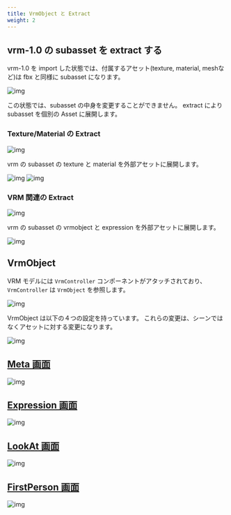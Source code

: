 ```yaml
---
title: VrmObject と Extract
weight: 2
---
```


## vrm-1.0 の subasset を extract する

vrm-1.0 を import した状態では、付属するアセット(texture, material, meshなど)は fbx と同様に subasset になります。

![img](/_static/images/vrm10/tutorial/vrm1_subasset.jpg)

この状態では、subasset の中身を変更することができません。
extract により subasset を個別の Asset に展開します。

### Texture/Material の Extract

![img](/_static/images/vrm10/tutorial/vrm_extract_material_before.jpg)

vrm の subasset の texture と material を外部アセットに展開します。

![img](/_static/images/vrm10/tutorial/vrm_extract_material.jpg)
![img](/_static/images/vrm10/tutorial/vrm_extract_material_assets.jpg)

### VRM 関連の Extract

![img](/_static/images/vrm10/tutorial/vrm_extract_vrm_before.jpg)

vrm の subasset の vrmobject と expression を外部アセットに展開します。

![img](/_static/images/vrm10/tutorial/vrm_extract_vrm.jpg)

## VrmObject

VRM モデルには `VrmController` コンポーネントがアタッチされており、
`VrmController` は `VrmObject` を参照します。

![img](/_static/images/vrm10/tutorial/vrm_controller.jpg)


VrmObject は以下の４つの設定を持っています。
これらの変更は、シーンではなくアセットに対する変更になります。

![img](/_static/images/vrm10/tutorial/vrm_object.jpg)

## [Meta 画面](/univrm1/vrm1_tutorial/meta)

![img](/_static/images/vrm10/tutorial/vrm_meta_settings.jpg)

## [Expression 画面](/univrm1/vrm1_tutorial/expression)

![img](/_static/images/vrm10/tutorial/vrm_expression_settings.jpg)

## [LookAt 画面](/univrm1/vrm1_tutorial/lookat)

![img](/_static/images/vrm10/tutorial/vrm_lookat_settings.jpg)

## [FirstPerson 画面](/univrm1/vrm1_tutorial/firstperson)

![img](/_static/images/vrm10/tutorial/vrm_firstperson_settings.jpg)
